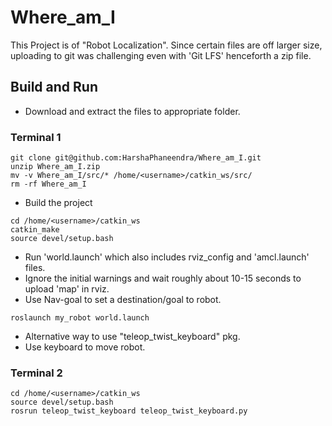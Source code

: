 # Where_am_I

This Project is of "Robot Localization". Since certain files are off larger size, uploading to git was challenging even with 'Git LFS' henceforth a zip file.

## Build and Run
* Download and extract the files to appropriate folder.
### Terminal 1
```
git clone git@github.com:HarshaPhaneendra/Where_am_I.git
unzip Where_am_I.zip
mv -v Where_am_I/src/* /home/<username>/catkin_ws/src/
rm -rf Where_am_I
```
* Build the project
```
cd /home/<username>/catkin_ws
catkin_make
source devel/setup.bash
```
* Run 'world.launch' which also includes rviz_config and 'amcl.launch' files. 
* Ignore the initial warnings and wait roughly about 10-15 seconds to upload 'map' in rviz.
* Use Nav-goal to set a destination/goal to robot. 
```
roslaunch my_robot world.launch
```
* Alternative way to use "teleop_twist_keyboard" pkg. 
* Use keyboard to move robot.
### Terminal 2
```
cd /home/<username>/catkin_ws
source devel/setup.bash
rosrun teleop_twist_keyboard teleop_twist_keyboard.py
```

